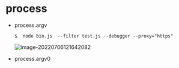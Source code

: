 

# process

- process.argv

  ```shell
  $  node bin.js  --filter test.js --debugger --proxy="https"
  ```

  ![image-20220706121642082](E:\opensource\mrdu\assets\node\image-20220706121642082.png)

- process.argv0
